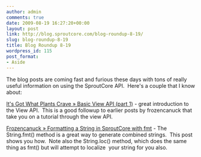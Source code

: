 ```yaml
---
author: admin
comments: true
date: 2009-08-19 16:27:20+00:00
layout: post
link: http://blog.sproutcore.com/blog-roundup-8-19/
slug: blog-roundup-8-19
title: Blog Roundup 8-19
wordpress_id: 115
post_format:
- Aside
---
```


The blog posts are coming fast and furious these days with tons of really useful information on using the SproutCore API.  Here's a couple that I know about:




[It's Got What Plants Crave  » Basic View API (part 1)](http://www.itsgotwhatplantscrave.com/2009/08/17/basic-view-api-part-1/) - great introduction to the View API.  This is a good followup to earlier posts by frozencanuck that take you on a tutorial through the view API.




[Frozencanuck » Formatting a String in SproutCore with fmt](http://frozencanuck.wordpress.com/2009/08/19/formatting-a-string-in-sproutcore-with-fmt/) - The String.fmt() method is a great way to generate combined strings.  This post shows you how.  Note also the String.loc() method, which does the same thing as fmt() but will attempt to localize  your string for you also.


 
